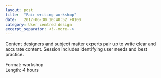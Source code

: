 ```yaml
---
layout: post
title:  "Pair writing workshop"
date:   2017-06-30 10:40:52 +0100
category: User centred design
excerpt_separator: <!--more-->
---
```


Content designers and subject matter experts pair up to write clear and accurate content. Session includes identifying user needs and best practice.

Format: workshop  
Length: 4 hours

